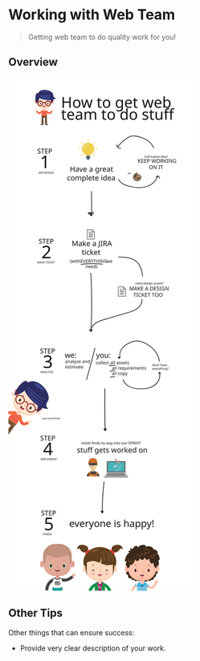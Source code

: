 # Working with Web Team
> Getting web team to do quality work for you!

## Overview
<img src="web-team-tickets.svg" />

## Other Tips

Other things that can ensure success:

- Provide very clear description of your work.